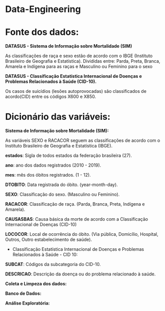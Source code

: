 # Data-Engineering


# **Fonte dos dados:**

**DATASUS - Sistema de Informação sobre Mortalidade (SIM)**

As classificações de raça e sexo estão de acordo com o IBGE (Instituto Brasileiro de Geografia e Estatística). Divididas entre: Parda, Preta, Branca, Amarela e Indígena para as raças e Masculino ou Feminino para o sexo

**DATASUS - Classificação Estatística Internacional de Doenças e Problemas Relacionados à Saúde (CID-10).**

Os casos de suicídios (lesões autoprovocadas) são classificados de acordo(CID) entre os códigos X600 e X850.

# **Dicionário das variáveis:**

**Sistema de Informação sobre Mortalidade (SIM):**

As variáveis SEXO e RACACOR seguem as classificações de acordo com o Instituto Brasileiro de Geografia e Estatística (IBGE).

**estados**: Sigla de todos estados da federação brasileira (27).

**ano**: ano dos dados registrados (2010 - 2019).

**mes**: mês dos óbitos registrados. (1 - 12).

**DTOBITO**: Data registrada do óbito. (year-month-day).

**SEXO**: Classificação do sexo. (Masculino ou Feminino).

**RACACOR**: Classificação de raça. (Parda, Branca, Preta, Indígena e Amarela).

**CAUSASBAS**: Causa básica da morte de acordo com a Classificação Internacional de Doenças (CID-10)

**LOCOCOR**: Local de ocorrência do óbito. (Via pública, Domicílio, Hospital, Outros, Outro estabelecimento de saúde).

* Classificação Estatística Internacional de Doenças e Problemas Relacionados à Saúde - CID 10:

**SUBCAT**: Códigos da subcategoria do CID-10.

**DESCRICAO**: Descrição da doença ou do problema relacionado à saúde.



**Coleta e Limpeza dos dados:**

**Banco de Dados:**

**Análise Exploratória:**